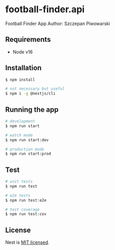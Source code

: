# football-finder.api

Football Finder App
Author: Szczepan Piwowarski

## Requirements

- Node v16

## Installation

```bash
$ npm install

# not necessary but useful
$ npm i -g @nestjs/cli
```

## Running the app

```bash
# development
$ npm run start

# watch mode
$ npm run start:dev

# production mode
$ npm run start:prod
```

## Test

```bash
# unit tests
$ npm run test

# e2e tests
$ npm run test:e2e

# test coverage
$ npm run test:cov
```

## License

Nest is [MIT licensed](https://docs.nestjs.com/support).
